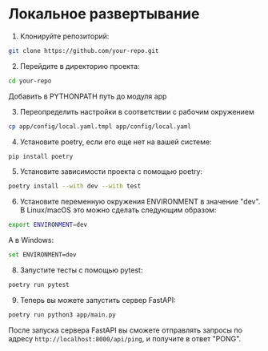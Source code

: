 # Локальное развертывание
1. Клонируйте репозиторий:
```bash
git clone https://github.com/your-repo.git
```

2. Перейдите в директорию проекта:
```bash
cd your-repo
```
Добавить в PYTHONPATH путь до модуля app

3. Переопределить настройки в соответствии с рабочим окружением
```bash
cp app/config/local.yaml.tmpl app/config/local.yaml
```

4. Установите poetry, если его еще нет на вашей системе:
```bash
pip install poetry
```

5. Установите зависимости проекта с помощью poetry:
```bash
poetry install --with dev --with test
```

6. Установите переменную окружения ENVIRONMENT в значение "dev". В Linux/macOS это можно сделать следующим образом:
```bash
export ENVIRONMENT=dev
```
А в Windows:
```bash
set ENVIRONMENT=dev
```


8. Запустите тесты с помощью pytest:
```bash
poetry run pytest
```


9. Теперь вы можете запустить сервер FastAPI:
```bash
poetry run python3 app/main.py
```

После запуска сервера FastAPI вы сможете отправлять запросы по адресу `http://localhost:8000/api/ping`, и получите в ответ "PONG".
